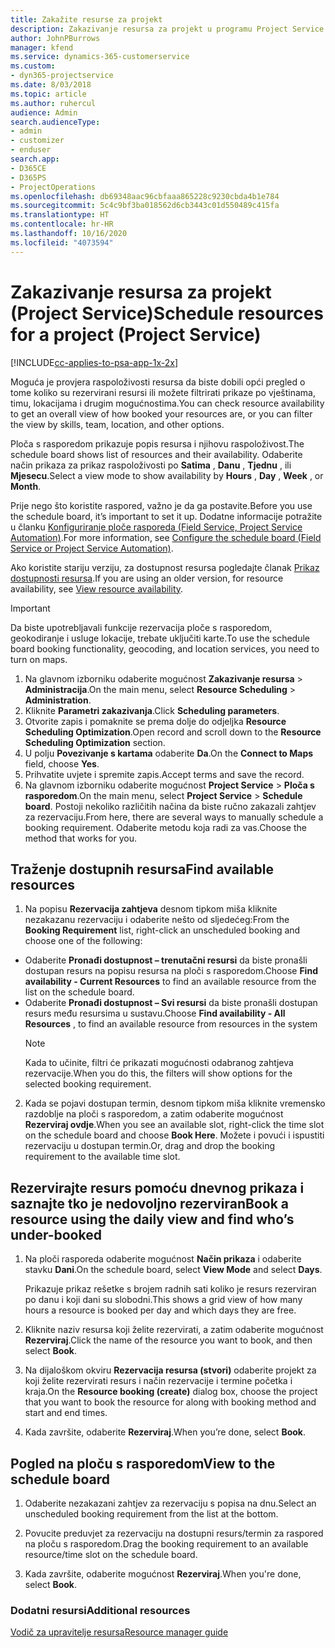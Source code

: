 ```yaml
---
title: Zakažite resurse za projekt
description: Zakazivanje resursa za projekt u programu Project Service
author: JohnPBurrows
manager: kfend
ms.service: dynamics-365-customerservice
ms.custom:
- dyn365-projectservice
ms.date: 8/03/2018
ms.topic: article
ms.author: ruhercul
audience: Admin
search.audienceType:
- admin
- customizer
- enduser
search.app:
- D365CE
- D365PS
- ProjectOperations
ms.openlocfilehash: db69348aac96cbfaaa865228c9230cbda4b1e784
ms.sourcegitcommit: 5c4c9bf3ba018562d6cb3443c01d550489c415fa
ms.translationtype: HT
ms.contentlocale: hr-HR
ms.lasthandoff: 10/16/2020
ms.locfileid: "4073594"
---
```

# <a name="schedule-resources-for-a-project-project-service"></a><span data-ttu-id="c05e4-103">Zakazivanje resursa za projekt (Project Service)</span><span class="sxs-lookup"><span data-stu-id="c05e4-103">Schedule resources for a project (Project Service)</span></span>

[!INCLUDE[cc-applies-to-psa-app-1x-2x](../includes/cc-applies-to-psa-app-1x-2x.md)]

<span data-ttu-id="c05e4-104">Moguća je provjera raspoloživosti resursa da biste dobili opći pregled o tome koliko su rezervirani resursi ili možete filtrirati prikaze po vještinama, timu, lokacijama i drugim mogućnostima.</span><span class="sxs-lookup"><span data-stu-id="c05e4-104">You can check resource availability to get an overall view of how booked your resources are, or you can filter the view by skills, team, location, and other options.</span></span>  
  
<span data-ttu-id="c05e4-105">Ploča s rasporedom prikazuje popis resursa i njihovu raspoloživost.</span><span class="sxs-lookup"><span data-stu-id="c05e4-105">The schedule board shows list of resources and their availability.</span></span> <span data-ttu-id="c05e4-106">Odaberite način prikaza za prikaz raspoloživosti po **Satima** , **Danu** , **Tjednu** , ili **Mjesecu**.</span><span class="sxs-lookup"><span data-stu-id="c05e4-106">Select a view mode to show availability by **Hours** , **Day** , **Week** , or **Month**.</span></span>  
  
<span data-ttu-id="c05e4-107">Prije nego što koristite raspored, važno je da ga postavite.</span><span class="sxs-lookup"><span data-stu-id="c05e4-107">Before you use the schedule board, it’s important to set it up.</span></span> <span data-ttu-id="c05e4-108">Dodatne informacije potražite u članku [Konfiguriranje ploče rasporeda (Field Service, Project Service Automation)](https://docs.microsoft.com/dynamics365/field-service/configure-schedule-board).</span><span class="sxs-lookup"><span data-stu-id="c05e4-108">For more information, see [Configure the schedule board (Field Service or Project Service Automation)](https://docs.microsoft.com/dynamics365/field-service/configure-schedule-board).</span></span>
  
<span data-ttu-id="c05e4-109">Ako koristite stariju verziju, za dostupnost resursa pogledajte članak [Prikaz dostupnosti resursa](../psa/view-resource-availability.md).</span><span class="sxs-lookup"><span data-stu-id="c05e4-109">If you are using an older version, for resource availability, see [View resource availability](../psa/view-resource-availability.md).</span></span>  

> [!IMPORTANT]
>  <span data-ttu-id="c05e4-110">Da biste upotrebljavali funkcije rezervacija ploče s rasporedom, geokodiranje i usluge lokacije, trebate uključiti karte.</span><span class="sxs-lookup"><span data-stu-id="c05e4-110">To use the schedule board booking functionality, geocoding, and location services, you need to turn on maps.</span></span>  
> 
> 1. <span data-ttu-id="c05e4-111">Na glavnom izborniku odaberite mogućnost **Zakazivanje resursa** > **Administracija**.</span><span class="sxs-lookup"><span data-stu-id="c05e4-111">On the main menu, select **Resource Scheduling** > **Administration**.</span></span>  
> 2. <span data-ttu-id="c05e4-112">Kliknite **Parametri zakazivanja**.</span><span class="sxs-lookup"><span data-stu-id="c05e4-112">Click **Scheduling parameters**.</span></span>  
> 3. <span data-ttu-id="c05e4-113">Otvorite zapis i pomaknite se prema dolje do odjeljka **Resource Scheduling Optimization**.</span><span class="sxs-lookup"><span data-stu-id="c05e4-113">Open record and scroll down to the **Resource Scheduling Optimization** section.</span></span>  
> 4. <span data-ttu-id="c05e4-114">U polju **Povezivanje s kartama** odaberite **Da**.</span><span class="sxs-lookup"><span data-stu-id="c05e4-114">On the **Connect to Maps** field, choose **Yes**.</span></span>  
> 5. <span data-ttu-id="c05e4-115">Prihvatite uvjete i spremite zapis.</span><span class="sxs-lookup"><span data-stu-id="c05e4-115">Accept terms and save the record.</span></span>  
> 6. <span data-ttu-id="c05e4-116">Na glavnom izborniku odaberite mogućnost **Project Service** > **Ploča s rasporedom**.</span><span class="sxs-lookup"><span data-stu-id="c05e4-116">On the main menu, select **Project Service** > **Schedule board**.</span></span> <span data-ttu-id="c05e4-117">Postoji nekoliko različitih načina da biste ručno zakazali zahtjev za rezervaciju.</span><span class="sxs-lookup"><span data-stu-id="c05e4-117">From here, there are several ways to manually schedule a booking requirement.</span></span> <span data-ttu-id="c05e4-118">Odaberite metodu koja radi za vas.</span><span class="sxs-lookup"><span data-stu-id="c05e4-118">Choose the method that works for you.</span></span>
  
## <a name="find-available-resources"></a><span data-ttu-id="c05e4-119">Traženje dostupnih resursa</span><span class="sxs-lookup"><span data-stu-id="c05e4-119">Find available resources</span></span>

1.  <span data-ttu-id="c05e4-120">Na popisu **Rezervacija zahtjeva** desnom tipkom miša kliknite nezakazanu rezervaciju i odaberite nešto od sljedećeg:</span><span class="sxs-lookup"><span data-stu-id="c05e4-120">From the **Booking Requirement** list, right-click an unscheduled booking and choose one of the following:</span></span>  
  
- <span data-ttu-id="c05e4-121">Odaberite **Pronađi dostupnost – trenutačni resursi** da biste pronašli dostupan resurs na popisu resursa na ploči s rasporedom.</span><span class="sxs-lookup"><span data-stu-id="c05e4-121">Choose **Find availability - Current Resources** to find an available resource from the list on the schedule board.</span></span>  
- <span data-ttu-id="c05e4-122">Odaberite **Pronađi dostupnost – Svi resursi** da biste pronašli dostupan resurs među resursima u sustavu.</span><span class="sxs-lookup"><span data-stu-id="c05e4-122">Choose **Find availability - All Resources** , to find an available resource from resources in the system</span></span>  
   > [!NOTE]
   >  <span data-ttu-id="c05e4-123">Kada to učinite, filtri će prikazati mogućnosti odabranog zahtjeva rezervacije.</span><span class="sxs-lookup"><span data-stu-id="c05e4-123">When you do this, the filters will show options for the selected booking requirement.</span></span>  
  
2. <span data-ttu-id="c05e4-124">Kada se pojavi dostupan termin, desnom tipkom miša kliknite vremensko razdoblje na ploči s rasporedom, a zatim odaberite mogućnost **Rezerviraj ovdje**.</span><span class="sxs-lookup"><span data-stu-id="c05e4-124">When you see an available slot, right-click the time slot on the schedule board and choose **Book Here**.</span></span> <span data-ttu-id="c05e4-125">Možete i povući i ispustiti rezervaciju u dostupan termin.</span><span class="sxs-lookup"><span data-stu-id="c05e4-125">Or, drag and drop the booking requirement to the available time slot.</span></span>  
  

## <a name="book-a-resource-using-the-daily-view-and-find-whos-under-booked"></a><span data-ttu-id="c05e4-126">Rezervirajte resurs pomoću dnevnog prikaza i saznajte tko je nedovoljno rezerviran</span><span class="sxs-lookup"><span data-stu-id="c05e4-126">Book a resource using the daily view and find who’s under-booked</span></span>
  
1.  <span data-ttu-id="c05e4-127">Na ploči rasporeda odaberite mogućnost **Način prikaza** i odaberite stavku **Dani**.</span><span class="sxs-lookup"><span data-stu-id="c05e4-127">On the schedule board, select **View Mode** and select **Days**.</span></span>  
  
    <span data-ttu-id="c05e4-128">Prikazuje prikaz rešetke s brojem radnih sati koliko je resurs rezerviran po danu i koji dani su slobodni.</span><span class="sxs-lookup"><span data-stu-id="c05e4-128">This shows a grid view of how many hours a resource is booked per day and which days they are free.</span></span>  
  
2.  <span data-ttu-id="c05e4-129">Kliknite naziv resursa koji želite rezervirati, a zatim odaberite mogućnost **Rezerviraj**.</span><span class="sxs-lookup"><span data-stu-id="c05e4-129">Click the name of the resource you want to book, and then select **Book**.</span></span>  
  
3.  <span data-ttu-id="c05e4-130">Na dijaloškom okviru **Rezervacija resursa (stvori)** odaberite projekt za koji želite rezervirati resurs i način rezervacije i termine početka i kraja.</span><span class="sxs-lookup"><span data-stu-id="c05e4-130">On the **Resource booking (create)** dialog box, choose the project that you want to book the resource for along with booking method and start and end times.</span></span>  
  
4.  <span data-ttu-id="c05e4-131">Kada završite, odaberite **Rezerviraj**.</span><span class="sxs-lookup"><span data-stu-id="c05e4-131">When you’re done, select **Book**.</span></span>  
  
## <a name="view-to-the-schedule-board"></a><span data-ttu-id="c05e4-132">Pogled na ploču s rasporedom</span><span class="sxs-lookup"><span data-stu-id="c05e4-132">View to the schedule board</span></span>
  
1.  <span data-ttu-id="c05e4-133">Odaberite nezakazani zahtjev za rezervaciju s popisa na dnu.</span><span class="sxs-lookup"><span data-stu-id="c05e4-133">Select an unscheduled booking requirement from the list at the bottom.</span></span>  
  
2.  <span data-ttu-id="c05e4-134">Povucite preduvjet za rezervaciju na dostupni resurs/termin za raspored na ploču s rasporedom.</span><span class="sxs-lookup"><span data-stu-id="c05e4-134">Drag the booking requirement to an available resource/time slot on the schedule board.</span></span>  
  
3.  <span data-ttu-id="c05e4-135">Kada završite, odaberite mogućnost **Rezerviraj**.</span><span class="sxs-lookup"><span data-stu-id="c05e4-135">When you're done, select **Book**.</span></span>  
  
### <a name="additional-resources"></a><span data-ttu-id="c05e4-136">Dodatni resursi</span><span class="sxs-lookup"><span data-stu-id="c05e4-136">Additional resources</span></span>  
 [<span data-ttu-id="c05e4-137">Vodič za upravitelje resursa</span><span class="sxs-lookup"><span data-stu-id="c05e4-137">Resource manager guide</span></span>](../psa/resource-manager-guide.md)
